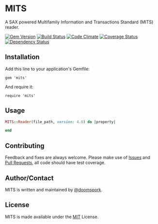 # MITS

A SAX powered Multifamily Information and Transactions Standard (MITS) reader.

[![Gem Version](https://badge.fury.io/rb/mits.png)](https://rubygems.org/gems/mits) [![Build Status](https://travis-ci.org/doomspork/mits.svg?branch=master)](https://travis-ci.org/doomspork/mits) [![Code Climate](https://codeclimate.com/github/doomspork/mits/badges/gpa.svg)](https://codeclimate.com/github/doomspork/mits) [![Coverage Status](https://coveralls.io/repos/doomspork/mits/badge.png?branch=master)](https://coveralls.io/r/doomspork/mits?branch=master) [![Dependency Status](https://gemnasium.com/doomspork/mits.svg)](https://gemnasium.com/doomspork/mits)

## Installation

Add this line to your application's Gemfile:

	gem 'mits'

And require it:

	require 'mits'

## Usage

```ruby
MITS::Reader(file_path, version: 4.0) do |property|

end
```

## Contributing

Feedback and fixes are always welcome.  Please make use of [Issues](https://github.com/doomspork/mits/issues) and [Pull Requests](https://github.com/doomspork/mits/pulls), all code should have test coverage.

## Author/Contact

MITS is written and maintained by [@doomspork](http://github.com/doomspork).

## License

MITS is made available under the [MIT](http://opensource.org/licenses/MIT) License.
